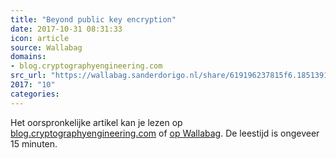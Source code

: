 ```yaml
---
title: "Beyond public key encryption"
date: 2017-10-31 08:31:33
icon: article
source: Wallabag
domains:
- blog.cryptographyengineering.com
src_url: "https://wallabag.sanderdorigo.nl/share/619196237815f6.18513912"
2017: "10"
categories:
---
```

Het oorspronkelijke artikel kan je lezen op [blog.cryptographyengineering.com](https://blog.cryptographyengineering.com/2017/07/02/beyond-public-key-encryption/) of [op Wallabag](https://wallabag.sanderdorigo.nl/share/619196237815f6.18513912). De leestijd is ongeveer 15 minuten.